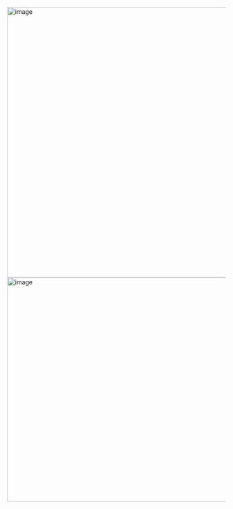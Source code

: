 
<img width="624" alt="image" src="https://github.com/user-attachments/assets/ab1c0152-9628-434c-b349-c1ef8c3fb258">


<img width="517" alt="image" src="https://github.com/user-attachments/assets/c5018410-8fd5-4e42-bbde-b1eb272dff32">
